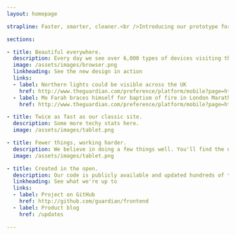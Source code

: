 ```yaml
---
layout: homepage

strapline: Faster, smarter, cleaner.<br />Introducing our prototype for the next generation of the Guardian online.

sections:

- title: Beautiful everywhere.
  description: Every day we see over 6,000 types of devices visiting the Guardian. We believe our content should shine on every one.
  image: /assets/images/browser.png
  linkheading: See the new design in action
  links:
  - label: Northern lights could be visible across the UK
    href: http://www.theguardian.com/preference/platform/mobile?page=http://www.theguardian.com/travel/2014/jan/09/northern-lights-visible-across-uk-englandhttp://www.theguardian.com/travel/2014/jan/09/northern-lights-visible-across-uk-england
  - label: Mo Farah braces himself for baptism of fire in London Marathon
    href: http://www.theguardian.com/preference/platform/mobile?page=http://www.theguardian.com/sport/2014/jan/14/mo-farah-london-marathon-athletics

- title: Twice as fast as our classic site.
  description: Some more techy stats here.
  image: /assets/images/tablet.png

- title: Fewer things, working harder.
  description: We believe in doing a few things well. You'll find the new site radically simpler and cleaner than the old one.
  image: /assets/images/tablet.png

- title: Created in the open.
  description: Our code is publicly available and updated hundreds of times a week. The new site is out there for our audience to use and feedback on.
  linkheading: See what we're up to
  links:
  - label: Project on GitHub
    href: http://github.com/guardian/frontend
  - label: Product blog
    href: /updates

---
```


